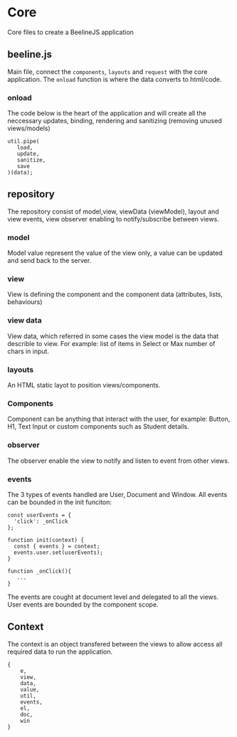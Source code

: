# Core
Core files to create a BeelineJS application

## beeline.js
Main file, connect the `components`, `layouts` and `request` with the core application.
The `onload` function is where the data converts to html/code.

### onload
The code below is the heart of the application and will create all the neccessary
updates, binding, rendering and sanitizing (removing unused views/models)


```
util.pipe(
   load,
   update,
   sanitize, 
   save
)(data);
```

## repository
The repository consist of model,view, viewData (viewModel), layout and view events, view observer enabling to notify/subscribe between views.

### model
Model value represent the value of the view only, a value can be updated and send back to the server.

### view
View is defining the component and the component data (attributes, lists, behaviours)

### view data
View data, which referred in some cases the view model is the data that describle to view.
For example: list of items in Select or Max number of chars in input.

### layouts
An HTML static layot to position views/components.

### Components
Component can be anything that interact with the user, for example: Button, H1, Text Input or custom components such as Student details.

### observer
The observer enable the view to notify and listen to event from other views.

### events
The 3 types of events handled are User, Document and Window.
All events can be bounded in the init funciton:

```
const userEvents = {
  'click': _onClick
};

function init(context) {
  const { events } = context;
  events.user.set(userEvents);
}

function _onClick(){
   ...
}
```

The events are cought at document level and delegated to all the views.
User events are bounded by the component scope.

## Context
The context is an object transfered between the views to allow access all required data to run the application.
```
{
    e,
    view,
    data,
    value,
    util,
    events,
    el,
    doc,
    win
}
```




